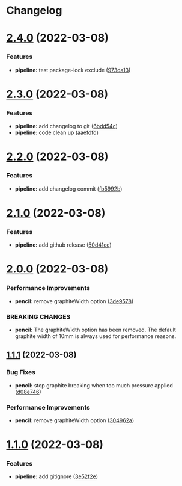 # Changelog

# [2.4.0](https://github.com/prashant2402/mlflow-helm/compare/v2.3.0...v2.4.0) (2022-03-08)


### Features

* **pipeline:** test package-lock exclude ([973da13](https://github.com/prashant2402/mlflow-helm/commit/973da13b618c203ac2ccab22bea93b4e3012a26f))

# [2.3.0](https://github.com/prashant2402/mlflow-helm/compare/v2.2.0...v2.3.0) (2022-03-08)


### Features

* **pipeline:** add changelog to git ([6bdd54c](https://github.com/prashant2402/mlflow-helm/commit/6bdd54c432c9ce7063418f166d36f90aadb1e341))
* **pipeline:** code clean up ([aaefdfd](https://github.com/prashant2402/mlflow-helm/commit/aaefdfd3f4a7041c442e929a1968fb724c60d705))

# [2.2.0](https://github.com/prashant2402/mlflow-helm/compare/v2.1.0...v2.2.0) (2022-03-08)


### Features

* **pipeline:** add changelog commit ([fb5992b](https://github.com/prashant2402/mlflow-helm/commit/fb5992bcf8186d1c9d05bfda6dc1ad49102b7705))

# [2.1.0](https://github.com/prashant2402/mlflow-helm/compare/v2.0.0...v2.1.0) (2022-03-08)


### Features

* **pipeline:** add github release ([50d41ee](https://github.com/prashant2402/mlflow-helm/commit/50d41ee6224eab782afcaa9184ac11901a39b318))

# [2.0.0](https://github.com/prashant2402/mlflow-helm/compare/v1.1.1...v2.0.0) (2022-03-08)


### Performance Improvements

* **pencil:** remove graphiteWidth option ([3de9578](https://github.com/prashant2402/mlflow-helm/commit/3de9578fc343062c2ac73734bd9982be24740d7c))


### BREAKING CHANGES

* **pencil:** The graphiteWidth option has been removed.
The default graphite width of 10mm is always used for performance reasons.

## [1.1.1](https://github.com/prashant2402/mlflow-helm/compare/v1.1.0...v1.1.1) (2022-03-08)


### Bug Fixes

* **pencil:** stop graphite breaking when too much pressure applied ([d08e746](https://github.com/prashant2402/mlflow-helm/commit/d08e74643771fa9224a64f13412c801f575c1a97))


### Performance Improvements

* **pencil:** remove graphiteWidth option ([304962a](https://github.com/prashant2402/mlflow-helm/commit/304962a697ae4b0268b04023d39b9dd95b6844b9))

# [1.1.0](https://github.com/prashant2402/mlflow-helm/compare/v1.0.0...v1.1.0) (2022-03-08)


### Features

* **pipeline:** add gitignore ([3e52f2e](https://github.com/prashant2402/mlflow-helm/commit/3e52f2ea7ede303ac94627f9289bc7fd5f5f271f))

